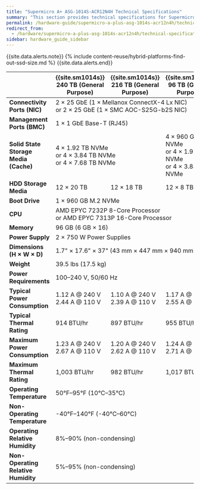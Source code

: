 ```yaml
---
title: "Supermicro A+ ASG-1014S-ACR12N4H Technical Specifications"
summary: "This section provides technical specifications for Supermicro 1014S node types."
permalink: /hardware-guide/supermicro-a-plus-asg-1014s-acr12n4h/technical-specifications.html
redirect_from:
  - /hardware/supermicro-a-plus-asg-1014s-acr12n4h/technical-specifications.html
sidebar: hardware_guide_sidebar
---
```


{{site.data.alerts.note}}
{% include content-reuse/hybrid-platforms-find-out-ssd-size.md %}
{{site.data.alerts.end}}

<table cellspacing="0" cellpadding="0" class="tech-specs">
  <thead>
    <tr>
      <th></th>
      <th><strong>{{site.sm1014s}} 240 TB (General Purpose)</strong></th>
      <th><strong>{{site.sm1014s}} 216 TB (General Purpose)</strong></th>
      <th><strong>{{site.sm1014s}} 96 TB (General Purpose)</strong></th>
      <th><strong>{{site.sm1014s}} 240 TB (Active)</strong></th>
      <th><strong>{{site.sm1014s}} 216 TB (Active)</strong></th>
      <th><strong>{{site.sm1014s}} 96 TB (Active)</strong></th>
    </tr>
  </thead>
  <tbody>
    <tr>
      <td><strong>Connectivity Ports (NIC)</strong></td>
      <td colspan="3">2 &#215; 25 GbE (1 &#215; Mellanox ConnectX-4 Lx NIC)<br>or 2 &#215; 25 GbE (1 &#215; SMC AOC-S25G-b2S NIC)</td>
      <td colspan="3">2 &#215; 100 GbE (1 &#215; Mellanox ConnectX-6 NIC)<br>or 2 &#215; 100 GbE (1 &#215; SMC AOC-S100G-b2C NIC)</td>    
    </tr>
    <tr>
      <td><strong>Management Ports (BMC)</strong></td>
      <td colspan="6">1 &#215; 1 GbE Base-T (RJ45)</td>
    </tr>
    <tr>
      <td><strong>Solid State Storage Media (Cache)</strong></td>
      <td colspan="2">4 &#215; 1.92 TB NVMe<br>or 4 &#215; 3.84 TB NVMe<br>or 4 &#215; 7.68 TB NVMe</td>
      <td>4 &#215; 960 GB NVMe<br>or 4 &#215; 1.92 TB NVMe<br>or 4 &#215; 3.84 TB NVMe</td>
      <td colspan="2">4 &#215; 1.92 TB NVMe<br>or 4 &#215; 3.84 TB NVMe<br>or 4 &#215; 7.68 TB NVMe</td>
      <td>4 &#215; 960 GB NVMe<br>or 4 &#215; 1.92 TB NVMe<br>or 4 &#215; 3.84 TB NVMe</td>
    </tr>
    <tr>
      <td><strong>HDD Storage Media</strong></td>
      <td>12 &#215; 20 TB</td>
      <td>12 &#215; 18 TB</td>
      <td>12 &#215; 8 TB</td>
      <td>12 &#215; 20 TB</td>
      <td>12 &#215; 18 TB</td>
      <td>12 &#215; 8 TB</td>
    </tr>    
    <tr>
      <td><strong>Boot Drive</strong></td>
      <td colspan="6">1 &#215; 960 GB M.2 NVMe</td>
    </tr>
    <tr>
      <td><strong>CPU</strong></td>
      <td colspan="6">AMD EPYC 7232P 8-Core Processor<br>or AMD EPYC 7313P 16-Core Processor</td>
    </tr>
    <tr>
      <td><strong>Memory</strong></td>
      <td colspan="6">96 GB (6 GB &#215; 16)</td>
    </tr>
    <tr>
      <td><strong>Power Supply</strong></td>
      <td colspan="6">2 &#215; 750 W Power Supplies</td>
    </tr>
    <tr>
      <td><strong>Dimensions (H &#215; W &#215; D)</strong></td>
      <td colspan="6">1.7" &#215; 17.6" &#215; 37" (43 mm &#215; 447 mm &#215; 940 mm)</td>
    </tr>
    <tr>
      <td><strong>Weight</strong></td>
      <td colspan="6">39.5 lbs (17.5 kg)</td>
    </tr>
    <tr>
      <td><strong>Power Requirements</strong></td>
      <td colspan="6">100&ndash;240 V, 50/60 Hz</td>
    </tr>
    <tr>
      <td><strong>Typical Power Consumption</strong></td>
      <td>1.12 A @ 240 V<br>2.44 A @ 110 V</td>
      <td>1.10 A @ 240 V<br>2.39 A @ 110 V</td>
      <td>1.17 A @ 240 V<br>2.55 A @ 110 V</td>
      <td>1.20 A @ 240 V<br>2.62 A @ 110 V</td>
      <td>1.18 A @ 240 V<br>2.56 A @ 110 V</td>
      <td>1.25 A @ 240 V<br>2.74 A @ 110 V</td>
    </tr>
    <tr>
      <td><strong>Typical Thermal Rating</strong></td>
      <td>914 BTU/hr</td>
      <td>897 BTU/hr</td>
      <td>955 BTU/hr</td>
      <td>983 BTU/hr</td>
      <td>962 BTU/hr</td>
      <td>1,028 BTU/hr</td>
    </tr>
    <tr>
      <td><div><strong>Maximum Power Consumption</strong></div></td>
      <td>1.23 A @ 240 V<br>2.67 A @ 110 V</td>
      <td>1.20 A @ 240 V<br>2.62 A @ 110 V</td>
      <td>1.24 A @ 240 V<br>2.71 A @ 110 V</td>
      <td>1.35 A @ 240 V<br>2.94 A @ 110 V</td>
      <td>1.32 A @ 240 V<br>2.88 A @ 110 V</td>
      <td>1.36 A @ 240 V<br>2.97 A @ 110 V</td>
    </tr>
    <tr>
      <td><strong>Maximum Thermal Rating</strong></td>
      <td>1,003 BTU/hr</td>
      <td>982 BTU/hr</td>
      <td>1,017 BTU/hr</td>
      <td>1,102 BTU/hr</td>
      <td>1,081 BTU/hr</td>
      <td>1,116 BTU/hr</td>
    </tr>
    <tr>
      <td><strong>Operating Temperature</strong></td>
      <td colspan="6">50&deg;F&ndash;95&deg;F (10&deg;C&ndash;35&deg;C)</td>
    </tr>
    <tr>
      <td><strong>Non-Operating Temperature</strong></td>
      <td colspan="6">-40&deg;F&ndash;140&deg;F (-40&deg;C&ndash;60&deg;C)</td>
    </tr>
    <tr>
      <td><strong>Operating Relative Humidity</strong></td>
      <td colspan="6">8%&ndash;90% (non-condensing)</td>
    </tr>
    <tr>
      <td><div><strong>Non-Operating Relative Humidity</strong></div></td>
      <td colspan="6">5%&ndash;95% (non-condensing)</td>
    </tr>
  </tbody>
</table>

